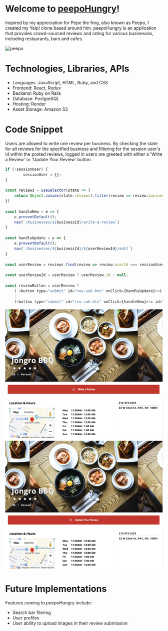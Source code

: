 # Welcome to [peepoHungry](https://peepohungry.onrender.com)!
Inspired by my appreciation for Pepe the frog, also known as Peepo, I created my Yelp! clone based around him. peepoHungry is an application that provides crowd-sourced reviews and rating for various businesses, including restaurants, bars and cafes.

![peepo](https://media.tenor.com/dyoCFHNiIAwAAAAC/peepo-hey-peepo.gif)


# Technologies, Libraries, APIs
- Languages: JavaScript, HTML, Ruby, and CSS
- Frontend: React, Redux
- Backend: Ruby on Rails
- Database: PostgreSQL
- Hosting: Render
- Asset Storage: Amazon S3

# Code Snippet 
Users are allowed to write one review per business.  By checking the state for all reviews for the specified business and filtering for the session user's id within the posted reviews, logged in users are greeted with either a 'Write a Review' or 'Update Your Review' button.

``` js
if (!sessionUser) {
        sessionUser = {};
}

const reviews = useSelector(state => {
    return Object.values(state.reviews).filter(review => review.businessId === Number(businessId))
})

const handleNew = e => {
    e.preventDefault();
    nav(`/businesses/${businessId}/write-a-review`)
}

const handleUpdate = e => {
    e.preventDefault();
    nav(`/businesses/${businessId}/${userReviewId}/edit`)
}

const userReview = reviews.find(review => review.userId === sessionUser.id); 

const userReviewId = userReview ? userReview.id : null; 

const reviewButton = userReview ? 
    ( <button type="submit" id="rev-sub-btn" onClick={handleUpdate}><i id="rev-sub-star" className="far fa-star"></i>Update Your Review</button>) 
    : 
    (<button type="submit" id="rev-sub-btn" onClick={handleNew}><i id="rev-sub-star" className="far fa-star"></i>Write a Review</button>);
```

![write](writeReview.png)
![edit](editReview.png)




# Future Implementations  
Features coming to peepoHungry include:
- Search bar filering
- User profiles
- User ability to upload images in their review submission







